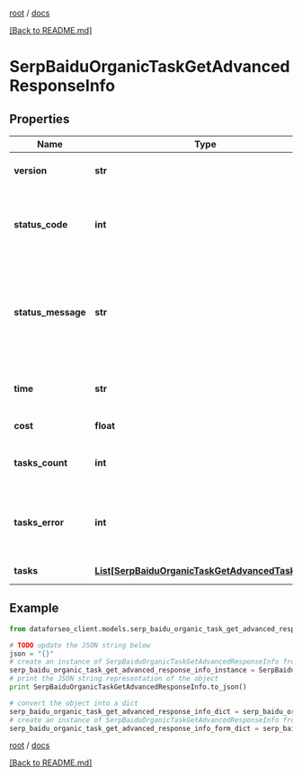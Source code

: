 [root](./../ "root") / [docs](./ "docs")

[[Back to README.md]](./../README.md "[Back to README.md]")

# SerpBaiduOrganicTaskGetAdvancedResponseInfo

## Properties

Name | Type | Description | Notes
------------ | ------------- | ------------- | -------------
**version** | **str** | the current version of the API | [optional]
**status_code** | **int** | general status code you can find the full list of the response codes here | [optional]
**status_message** | **str** | general informational message you can find the full list of general informational messages here | [optional]
**time** | **str** | total execution time, seconds | [optional]
**cost** | **float** | total tasks cost, USD | [optional]
**tasks_count** | **int** | the number of tasks in the tasks array | [optional]
**tasks_error** | **int** | the number of tasks in the tasks array returned with an error | [optional]
**tasks** | [**List[SerpBaiduOrganicTaskGetAdvancedTaskInfo]**](SerpBaiduOrganicTaskGetAdvancedTaskInfo.md) | array of tasks | [optional]

## Example

```python
from dataforseo_client.models.serp_baidu_organic_task_get_advanced_response_info import SerpBaiduOrganicTaskGetAdvancedResponseInfo

# TODO update the JSON string below
json = "{}"
# create an instance of SerpBaiduOrganicTaskGetAdvancedResponseInfo from a JSON string
serp_baidu_organic_task_get_advanced_response_info_instance = SerpBaiduOrganicTaskGetAdvancedResponseInfo.from_json(json)
# print the JSON string representation of the object
print SerpBaiduOrganicTaskGetAdvancedResponseInfo.to_json()

# convert the object into a dict
serp_baidu_organic_task_get_advanced_response_info_dict = serp_baidu_organic_task_get_advanced_response_info_instance.to_dict()
# create an instance of SerpBaiduOrganicTaskGetAdvancedResponseInfo from a dict
serp_baidu_organic_task_get_advanced_response_info_form_dict = serp_baidu_organic_task_get_advanced_response_info.from_dict(serp_baidu_organic_task_get_advanced_response_info_dict)
```

  

[root](./../ "root") / [docs](./ "docs")

[[Back to README.md]](./../README.md "[Back to README.md]")